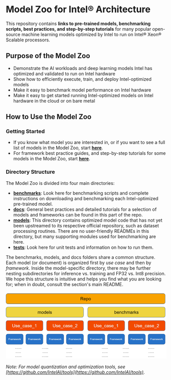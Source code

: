 # Model Zoo for Intel® Architecture

This repository contains **links to pre-trained models, benchmarking scripts, best practices, and step-by-step tutorials** for many popular open-source machine learning models optimized by Intel to run on Intel® Xeon® Scalable processors. 

## Purpose of the Model Zoo

  - Demonstrate the AI workloads and deep learning models Intel has optimized and validated to run on Intel hardware
  - Show how to efficiently execute, train, and deploy Intel-optimized models
  - Make it easy to benchmark model performance on Intel hardware
  - Make it easy to get started running Intel-optimized models on Intel hardware in the cloud or on bare metal

## How to Use the Model Zoo

### Getting Started
- If you know what model you are interested in, or if you want to see a full list of models in the Model Zoo, start **[here](/benchmarks)**.
- For framework best practice guides, and step-by-step tutorials for some models in the Model Zoo, start **[here](/docs)**.

### Directory Structure
The Model Zoo is divided into four main directories:
- **[benchmarks](/benchmarks)**: Look here for benchmarking scripts and complete instructions on downloading and benchmarking each Intel-optimized pre-trained model.
- **[docs](/docs)**: General best practices and detailed tutorials for a selection of models and frameworks can be found in this part of the repo. 
- **[models](/models)**: This directory contains optimized model code that has not yet been upstreamed to its respective official repository, such as dataset processing routines. 
  There are no user-friendly READMEs in this directory, but many supporting modules used for benchmarking are here.
- **[tests](/tests)**: Look here for unit tests and information on how to run them. 

The benchmarks, models, and docs folders share a common structure. Each model (or document) is organized first by *use case* and then by *framework*. 
Inside the model-specific directory, there may be further nesting subdirectories for inference vs. training and FP32 vs. Int8 precision. 
We hope this structure is intuitive and helps you find what you are looking for; when in doubt, consult the section's main README. 

![Repo Structure](repo_structure.png)

*Note: For model quantization and optimization tools, see [https://github.com/IntelAI/tools](https://github.com/IntelAI/tools)*.